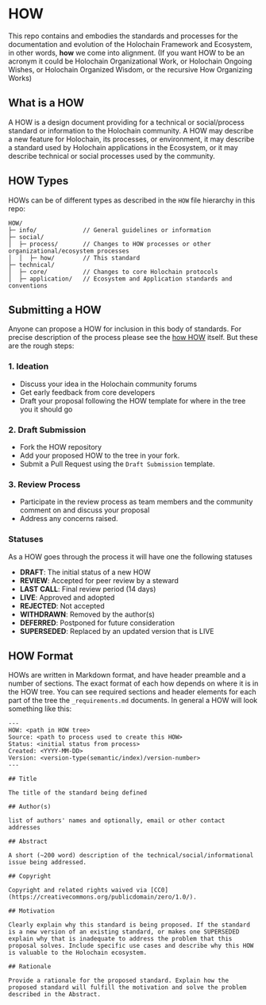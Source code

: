 # HOW

This repo contains and embodies the standards and processes for the documentation and evolution of the Holochain Framework and Ecosystem, in other words, **how** we come into alignment.  (If you want HOW to be an acronym it could be Holochain Organizational Work, or Holochain Ongoing Wishes, or Holochain Organized Wisdom, or the recursive How Organizing Works)

## What is a HOW

A HOW is a design document providing for a technical or social/process standard or information to the Holochain community.  A HOW may describe a new feature for Holochain, its processes, or environment, it may describe a standard used by Holochain applications in the Ecosystem, or it may describe technical or social processes used by the community.  

## HOW Types

HOWs can be of different types as described in the `HOW` file hierarchy in this repo:

```
HOW/
├─ info/             // General guidelines or information
├─ social/
│  ├─ process/       // Changes to HOW processes or other organizational/ecosystem processes
│  │  ├─ how/        // This standard
├─ technical/
│  ├─ core/          // Changes to core Holochain protocols
│  ├─ application/   // Ecosystem and Application standards and conventions
```

## Submitting a HOW

Anyone can propose a HOW for inclusion in this body of standards.  For precise description of the process please see the [how HOW](/HOW/social/process/how/how-v1.md) itself. But these are the rough steps: 

### 1. Ideation
- Discuss your idea in the Holochain community forums
- Get early feedback from core developers
- Draft your proposal following the HOW template for where in the tree you it should go

### 2. Draft Submission
- Fork the HOW repository
- Add your proposed HOW to the tree in your fork.
- Submit a Pull Request using the `Draft Submission` template.

### 3. Review Process
- Participate in the review process as team members and the community comment on and discuss your proposal
- Address any concerns raised.

###  Statuses

As a HOW goes through the process it will have one the following statuses

- **DRAFT**: The initial status of a new HOW
- **REVIEW**: Accepted for peer review by a steward
- **LAST CALL**: Final review period (14 days)
- **LIVE**: Approved and adopted
- **REJECTED**: Not accepted
- **WITHDRAWN**: Removed by the author(s)
- **DEFERRED**: Postponed for future consideration
- **SUPERSEDED**: Replaced by an updated version that is LIVE

## HOW Format

HOWs are written in Markdown format, and have header preamble and a number of sections. The exact format of each how depends on where it is in the HOW tree.  You can see required sections and header elements for each part of the tree the `_requirements.md` documents. In general a HOW will look something like this:

```
---
HOW: <path in HOW tree>
Source: <path to process used to create this HOW>
Status: <initial status from process>
Created: <YYYY-MM-DD>
Version: <version-type(semantic/index)/version-number>
---

## Title

The title of the standard being defined

## Author(s)

list of authors' names and optionally, email or other contact addresses

## Abstract

A short (~200 word) description of the technical/social/informational issue being addressed.

## Copyright

Copyright and related rights waived via [CC0](https://creativecommons.org/publicdomain/zero/1.0/).

## Motivation

Clearly explain why this standard is being proposed. If the standard is a new version of an existing standard, or makes one SUPERSEDED explain why that is inadequate to address the problem that this proposal solves. Include specific use cases and describe why this HOW is valuable to the Holochain ecosystem.

## Rationale

Provide a rationale for the proposed standard. Explain how the proposed standard will fulfill the motivation and solve the problem described in the Abstract.
```